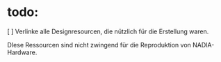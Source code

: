 # todo:

 [ ] Verlinke alle Designresourcen, die nützlich für die Erstellung waren.
 
 DIese Ressourcen sind nicht zwingend für die Reproduktion von NADIA-Hardware. 